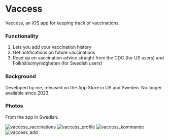 # Vaccess
Vaccess, an iOS app for keeping track of vaccinations. 

### Functionality
1. Lets you add your vaccination history
2. Get notifications on future vaccinations
3. Read up on vaccination advice straight from the CDC (for US users) and Folkhälsomynidgheten (for Swedish users)

### Background 
Developed by me, released on the App Store in US and Sweden. No longer available since 2023.

### Photos
From the app in Swedish:

![vaccess_vaccinations](https://github.com/user-attachments/assets/3df9a943-bafa-45e2-93e1-dc4b32f31d6e)
![vaccess_profile](https://github.com/user-attachments/assets/f528e11b-af49-4a0f-8e16-7190fc7414eb)
![vaccess_kommande](https://github.com/user-attachments/assets/fd128cb1-8800-42d8-96d7-a696502ef478)
![vaccess_add](https://github.com/user-attachments/assets/d4882d84-2505-4fd8-af7a-492d8874f905)
